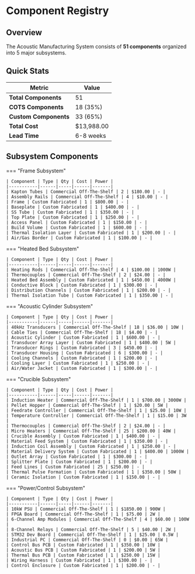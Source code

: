 # Component Registry

## Overview

The Acoustic Manufacturing System consists of **51 components** organized into 5 major subsystems.

## Quick Stats

| Metric | Value |
|--------|-------|
| **Total Components** | 51 |
| **COTS Components** | 18 (35%) |
| **Custom Components** | 33 (65%) |
| **Total Cost** | $13,988.00 |
| **Lead Time** | 6-8 weeks |

## Subsystem Components

=== "Frame Subsystem"

    | Component | Type | Qty | Cost | Power |
    |-----------|------|-----|------|-------|
    | Kapton Tubes | Commercial Off-The-Shelf | 2 | $180.00 | - |
    | Assembly Rails | Commercial Off-The-Shelf | 4 | $10.00 | - |
    | Frame | Custom Fabricated | 1 | $800.00 | - |
    | Baseplate | Custom Fabricated | 1 | $400.00 | - |
    | SS Tube | Custom Fabricated | 1 | $350.00 | - |
    | Top Plate | Custom Fabricated | 1 | $250.00 | - |
    | Access Panel | Custom Fabricated | 1 | $150.00 | - |
    | Build Volume | Custom Fabricated | 1 | $600.00 | - |
    | Thermal Isolation Layer | Custom Fabricated | 1 | $200.00 | - |
    | Air/Gas Border | Custom Fabricated | 1 | $100.00 | - |

=== "Heated Bed Subsystem"

    | Component | Type | Qty | Cost | Power |
    |-----------|------|-----|------|-------|
    | Heating Rods | Commercial Off-The-Shelf | 4 | $100.00 | 1000W |
    | Thermocouples | Commercial Off-The-Shelf | 2 | $24.00 | - |
    | Heated Bed Assembly | Custom Fabricated | 1 | $450.00 | 4000W |
    | Conductive Block | Custom Fabricated | 1 | $300.00 | - |
    | Distribution Channels | Custom Fabricated | 1 | $200.00 | - |
    | Thermal Isolation Tube | Custom Fabricated | 1 | $350.00 | - |

=== "Acoustic Cylinder Subsystem"

    | Component | Type | Qty | Cost | Power |
    |-----------|------|-----|------|-------|
    | 40kHz Transducers | Commercial Off-The-Shelf | 18 | $36.00 | 10W |
    | Cable Ties | Commercial Off-The-Shelf | 18 | $4.00 | - |
    | Acoustic Cylinder | Custom Fabricated | 1 | $600.00 | - |
    | Transducer Array Layer | Custom Fabricated | 1 | $400.00 | 5W |
    | Transducer Rings | Custom Fabricated | 3 | $450.00 | - |
    | Transducer Housing | Custom Fabricated | 6 | $300.00 | - |
    | Cooling Channels | Custom Fabricated | 1 | $200.00 | - |
    | Cooling Layer | Custom Fabricated | 1 | $250.00 | - |
    | Air/Water Jacket | Custom Fabricated | 1 | $300.00 | - |

=== "Crucible Subsystem"

    | Component | Type | Qty | Cost | Power |
    |-----------|------|-----|------|-------|
    | Induction Heater | Commercial Off-The-Shelf | 1 | $700.00 | 3000W |
    | Pellet Hopper | Commercial Off-The-Shelf | 1 | $20.00 | 5W |
    | Feedrate Controller | Commercial Off-The-Shelf | 1 | $25.00 | 10W |
    | Temperature Controller | Commercial Off-The-Shelf | 1 | $15.00 | 3W |
    | Thermocouples | Commercial Off-The-Shelf | 2 | $24.00 | - |
    | Micro Heaters | Commercial Off-The-Shelf | 25 | $200.00 | 40W |
    | Crucible Assembly | Custom Fabricated | 1 | $400.00 | - |
    | Material Feed System | Custom Fabricated | 1 | $350.00 | - |
    | Induction Coil Assembly | Custom Fabricated | 1 | $250.00 | - |
    | Material Delivery System | Custom Fabricated | 1 | $400.00 | 1000W |
    | Outlet Array | Custom Fabricated | 1 | $300.00 | - |
    | Splitter Plate | Custom Fabricated | 1 | $200.00 | - |
    | Feed Lines | Custom Fabricated | 25 | $250.00 | - |
    | Thermal Pulse Formation | Custom Fabricated | 1 | $350.00 | 50W |
    | Ceramic Isolation | Custom Fabricated | 1 | $150.00 | - |

=== "Power/Control Subsystem"

    | Component | Type | Qty | Cost | Power |
    |-----------|------|-----|------|-------|
    | 10kW PSU | Commercial Off-The-Shelf | 1 | $1850.00 | 900W |
    | FPGA Board | Commercial Off-The-Shelf | 1 | $75.00 | 2W |
    | 6-Channel Amp Modules | Commercial Off-The-Shelf | 4 | $60.00 | 100W |
    | 8-Channel Relays | Commercial Off-The-Shelf | 5 | $40.00 | 2W |
    | STM32 Dev Board | Commercial Off-The-Shelf | 1 | $25.00 | 0.5W |
    | Industrial PC | Commercial Off-The-Shelf | 0 | $0.00 | 65W |
    | Control Bus PCB | Custom Fabricated | 1 | $350.00 | 10W |
    | Acoustic Bus PCB | Custom Fabricated | 1 | $200.00 | 5W |
    | Thermal Bus PCB | Custom Fabricated | 1 | $250.00 | 15W |
    | Wiring Harness | Custom Fabricated | 1 | $300.00 | - |
    | Control Enclosure | Custom Fabricated | 1 | $200.00 | - |
